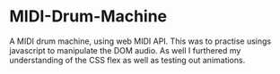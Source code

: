 # MIDI-Drum-Machine
A MIDI drum machine, using web MIDI API. This was to practise usings javascript to manipulate the DOM audio. As well I furthered my understanding of the CSS flex as well as testing out animations.
